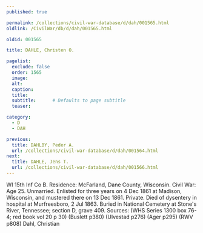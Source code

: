 ```yaml
---
published: true

permalink: /collections/civil-war-database/d/dah/001565.html
oldlink: /CivilWar/db/d/dah/001565.html

oldid: 001565

title: DAHLE, Christen O.

pagelist:
  exclude: false
  order: 1565
  image: 
  alt:
  caption:
  title:
  subtitle:      # Defaults to page subtitle
  teaser:

category: 
  - D 
  - DAH

previous:
  title: DAHLBY, Peder A.
  url: /collections/civil-war-database/d/dah/001564.html  
next:
  title: DAHLE, Jens T.
  url: /collections/civil-war-database/d/dah/001566.html   
---
```

WI 15th Inf Co B. Residence: McFarland, Dane County, Wisconsin. Civil War: Age 25. Unmarried. Enlisted for three years on 4 Dec 1861 at Madison, Wisconsin, and mustered there on 13 Dec 1861. Private. Died of dysentery in hospital at Murfreesboro, 2 Jul 1863. Buried in National Cemetery at Stone&#39;s River, Tennessee; section D, grave 409. Sources: (WHS Series 1300 box 76-4; red book vol 20 p 30) (Buslett p380) (Ulvestad p276) (Ager p295) (RWV p808) &#147;Dahl, Christian&#148;